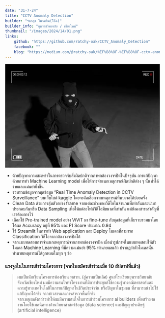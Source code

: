 ```yaml
---
date: "31-7-24"
title: "CCTV Anomaly Detection"
builder: "รัชกฤช โมจมสิน(โอ๊ค)"
builder_info: "ยุพราชวิทยาลัย / เชียงใหม่"
thumbnail: "/images/2024/14/01.png"
links:
    github: "https://github.com/ratchy-oak/CCTV_Anomaly_Detection"
    facebook: ""
    blog: "https://medium.com/@ratchy-oak/%EF%B8%8F-%EF%B8%8F-cctv-anomaly-detection-1545f7bbbe93"
---
```


![image](/images/2024/14/01.png)

- ด้วยปัญหาความสะเพร่าในการตรวจจับสิ่งผิดปกติจากภาพกล้องวงจรปิดในปัจจุบัน การแก้ปัญหาด้วยการทำ Machine Learning model เพื่อให้การจำแนกเหตุการณ์ผิดปกติต่าง ๆ นั้นทำได้ง่ายและแม่นยำยิ่งขึ้น
- รวบรวมข้อมูลจากชุดข้อมูล “Real Time Anomaly Detection in CCTV Surveillance” บนเว็บไซต์ kaggle โดยจะคัดเลือกจากเหตุการณ์ที่พบเจอได้บ่อยครั้ง
- Clean Data ด้วยการสุ่มตัวอย่าง frame จากแต่ละช่วงของวิดีโอในจำนวนที่เท่ากันและนำมาประกอบกันหรือ Data Sampling เพื่อให้แต่ละไฟล์วิดีโอมีขนาดที่เท่ากัน แต่ยังคงสาระสำคัญที่เราต้องการไว้
- เลือกใช้ Pre-trained model อย่าง ViViT มา fine-tune กับชุดข้อมูลที่เก็บรวบรวมมาโดยได้ผล Accuracy อยู่ที่ 95% และ F1 Score ประมาณ 0.94
- ใช้ Streamlit ในการทำ Web application และ Deploy โมเดลที่สามารถ Classification วิดีโอจากกล้องวงจรปิดได้
- จากแบบทดสอบการจำแนกเหตุการณ์จากภาพกล้องวงจรปิด เมื่อนำรูปภาพในแบบทดสอบให้ตัวโมเดล Machine Learning ที่มีความแม่นยำ 95% ทำนายผลแล้ว ปรากฎว่าตัวโมเดลนั้นทำนายเหตุการณ์ได้ถูกหมดในทุก ๆ ข้อ

### แรงจูงในในการเข้าร่วมโครงการ (จากใบสมัครเข้าร่วมเมื่อ 10 สัปดาห์ที่แล้ว)

> ผมเป็นนักเรียนโครงการห้องเรียน พสวท. (สู่ความเป็นเลิศ) ศูนย์โรงเรียนยุพราชวิทยาลัย จังหวัดเชียงใหม่ ผมมีความสนใจทำโครงงานที่มีการประยุกต์ใช้ความรู้ทางคณิตศาสตร์และความรู้ทางเทคโนโลยีในการแก้ปัญหาในชีวิตประจำวัน หรือปัญหาในชุมชน ที่สามารถนำไปใช้แก้ปัญหาได้จริง จากข่าวสารและการสำรวจพื้นที่จริง<br>จากเหตุผลดังกล่าวทำให้ผมมีความสนใจในการเข้าร่วมโครงการ ai builders เพื่อสร้างผลงานโดยใช้เทคนิคทางด้านวิทยาศาสตร์ข้อมูล (data science) และปัญญาประดิษฐ์ (artificial intelligence)
    